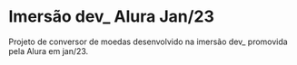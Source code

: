 # Imersão dev_ Alura Jan/23

Projeto de conversor de moedas desenvolvido na imersão dev_ promovida pela Alura em jan/23.
